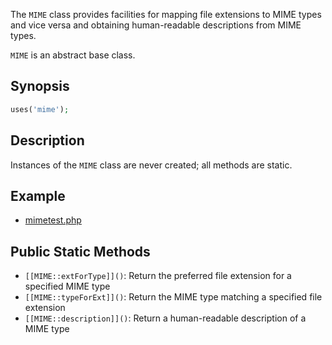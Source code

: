The `MIME` class provides facilities for mapping file extensions to MIME types and vice versa and obtaining human-readable descriptions from MIME types.

`MIME` is an abstract base class.

## Synopsis

```php
uses('mime');
```

## Description

<note>Instances of the `MIME` class are never created; all methods are static.</note>

## Example

* [mimetest.php](http://github.com/nexgenta/eregansu/blob/master/mimetest.php)

## Public Static Methods

* `[[MIME::extForType]]()`: Return the preferred file extension for a specified MIME type
* `[[MIME::typeForExt]]()`: Return the MIME type matching a specified file extension
* `[[MIME::description]]()`: Return a human-readable description of a MIME type

